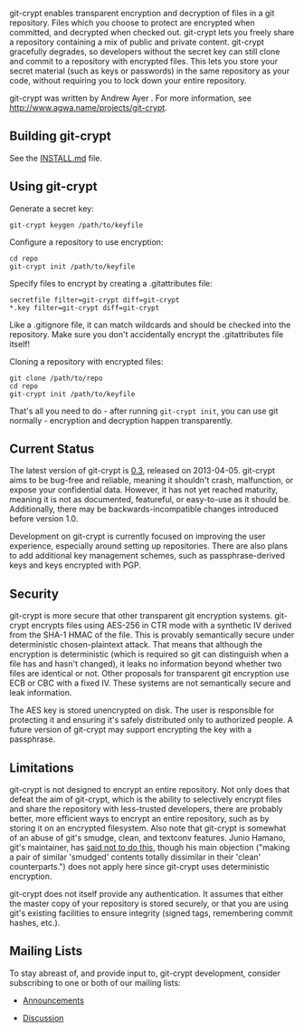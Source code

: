 
git-crypt enables transparent encryption and decryption of files in a
git repository.  Files which you choose to protect are encrypted when
committed, and decrypted when checked out.  git-crypt lets you freely
share a repository containing a mix of public and private content.
git-crypt gracefully degrades, so developers without the secret key can
still clone and commit to a repository with encrypted files.  This lets
you store your secret material (such as keys or passwords) in the same
repository as your code, without requiring you to lock down your entire
repository.

git-crypt was written by Andrew Ayer <agwa at andrewayer dot name>.  For
more information, see <http://www.agwa.name/projects/git-crypt>.

Building git-crypt
------------------
See the [INSTALL.md](INSTALL.md) file.


Using git-crypt
---------------

Generate a secret key:

    git-crypt keygen /path/to/keyfile

Configure a repository to use encryption:

    cd repo
    git-crypt init /path/to/keyfile

Specify files to encrypt by creating a .gitattributes file:

    secretfile filter=git-crypt diff=git-crypt
    *.key filter=git-crypt diff=git-crypt

Like a .gitignore file, it can match wildcards and should be checked
into the repository.  Make sure you don't accidentally encrypt the
.gitattributes file itself!

Cloning a repository with encrypted files:

    git clone /path/to/repo
    cd repo
    git-crypt init /path/to/keyfile

That's all you need to do - after running `git-crypt init`, you can use
git normally - encryption and decryption happen transparently.

Current Status
--------------

The latest version of git-crypt is [0.3](NEWS.md), released on
2013-04-05.  git-crypt aims to be bug-free and reliable, meaning it
shouldn't crash, malfunction, or expose your confidential data.
However, it has not yet reached maturity, meaning it is not as
documented, featureful, or easy-to-use as it should be.  Additionally,
there may be backwards-incompatible changes introduced before version
1.0.

Development on git-crypt is currently focused on improving the user
experience, especially around setting up repositories.  There are also
plans to add additional key management schemes, such as
passphrase-derived keys and keys encrypted with PGP.

Security
--------

git-crypt is more secure that other transparent git encryption systems.
git-crypt encrypts files using AES-256 in CTR mode with a synthetic IV
derived from the SHA-1 HMAC of the file.  This is provably semantically
secure under deterministic chosen-plaintext attack.  That means that
although the encryption is deterministic (which is required so git can
distinguish when a file has and hasn't changed), it leaks no information
beyond whether two files are identical or not.  Other proposals for
transparent git encryption use ECB or CBC with a fixed IV.  These
systems are not semantically secure and leak information.

The AES key is stored unencrypted on disk.  The user is responsible for
protecting it and ensuring it's safely distributed only to authorized
people.  A future version of git-crypt may support encrypting the key
with a passphrase.

Limitations
-----------

git-crypt is not designed to encrypt an entire repository.  Not only
does that defeat the aim of git-crypt, which is the ability to
selectively encrypt files and share the repository with less-trusted
developers, there are probably better, more efficient ways to encrypt an
entire repository, such as by storing it on an encrypted filesystem.
Also note that git-crypt is somewhat of an abuse of git's smudge, clean,
and textconv features.  Junio Hamano, git's maintainer, has [said not to
do this][1], though his main objection ("making a pair of similar
'smudged' contents totally dissimilar in their 'clean' counterparts.")
does not apply here since git-crypt uses deterministic encryption.

git-crypt does not itself provide any authentication.  It assumes that
either the master copy of your repository is stored securely, or that
you are using git's existing facilities to ensure integrity (signed
tags, remembering commit hashes, etc.).

Mailing Lists
-------------

To stay abreast of, and provide input to, git-crypt development,
consider subscribing to one or both of our mailing lists:

* [Announcements](http://lists.cloudmutt.com/mailman/listinfo/git-crypt-announce)
* [Discussion](http://lists.cloudmutt.com/mailman/listinfo/git-crypt-discuss)

  [1]: http://thread.gmane.org/gmane.comp.version-control.git/113124/focus=113221
